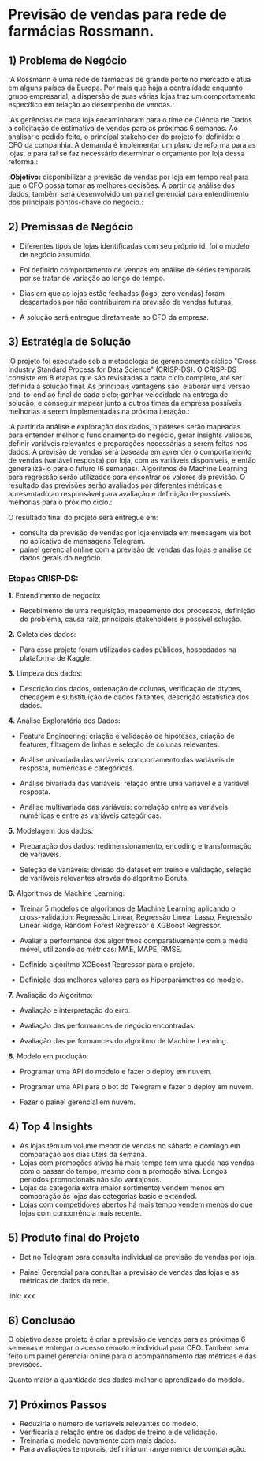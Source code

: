 # Previsão de vendas para rede de farmácias Rossmann.
## 1) Problema de Negócio
:A Rossmann é uma rede de farmácias de grande porte no mercado e atua em alguns países da Europa. Por mais que haja a centralidade enquanto grupo empresarial, a dispersão de suas várias lojas traz um comportamento específico em relação ao desempenho de vendas.: 
   
:As gerências de cada loja encaminharam para o time de Ciência de Dados a solicitação de estimativa de vendas para as próximas 6 semanas. Ao analisar o pedido feito, o principal stakeholder do projeto foi definido: o CFO da companhia. A demanda é implementar um plano de reforma para as lojas, e para tal se faz necessário determinar o orçamento por loja dessa reforma.:
  
:**Objetivo:** disponibilizar a previsão de vendas por loja em tempo real para que o CFO possa tomar as melhores decisões. A partir da análise dos dados, também será desenvolvido um painel gerencial para entendimento dos principais pontos-chave do negócio.:

## 2) Premissas de Negócio
* Diferentes tipos de lojas identificadas com seu próprio id. foi o modelo de negócio assumido.

* Foi definido comportamento de vendas em análise de séries temporais por se tratar de variação ao longo do tempo.

* Dias em que as lojas estão fechadas (logo, zero vendas) foram descartados por não contribuirem na previsão de vendas futuras.

* A solução será entregue diretamente ao CFO da empresa.

## 3) Estratégia de Solução
:O projeto foi executado sob a metodologia de gerenciamento cíclico "Cross Industry Standard Process for Data Science" (CRISP-DS). O CRISP-DS consiste em 8 etapas que são revisitadas a cada ciclo completo, até ser definida a solução final. As principais vantagens são: elaborar uma versão end-to-end ao final de cada ciclo; ganhar velocidade na entrega de solução; e conseguir mapear junto a outros times da empresa possíveis melhorias a serem implementadas na próxima iteração.:

:A partir da análise e exploração dos dados, hipóteses serão mapeadas para entender melhor o funcionamento do negócio, gerar insights valiosos, definir variáveis relevantes e preparações necessárias a serem feitas nos dados. A previsão de vendas será baseada em aprender o comportamento de vendas (variável resposta) por loja, com as variáveis disponíveis, e então generalizá-lo para o futuro (6 semanas). Algoritmos de Machine Learning para regressão serão utilizados para encontrar os valores de previsão. O resultado das previsões serão avaliados por diferentes métricas e apresentado ao responsável para avaliação e definição de possíveis melhorias para o próximo ciclo.:

O resultado final do projeto será entregue em:
* consulta da previsão de vendas por loja enviada em mensagem via bot no aplicativo de mensagens Telegram.
* painel gerencial online com a previsão de vendas das lojas e análise de dados gerais do negócio.

### Etapas CRISP-DS:
**1.** Entendimento de negócio:

* Recebimento de uma requisição, mapeamento dos processos, definição do problema, causa raiz, principais stakeholders e possível solução.

**2.** Coleta dos dados:

* Para esse projeto foram utilizados dados públicos, hospedados na plataforma de Kaggle.

**3.** Limpeza dos dados:

* Descrição dos dados, ordenação de colunas, verificação de dtypes, checagem e substituição de dados faltantes, descrição estatística dos dados.

**4.** Análise Exploratória dos Dados:

* Feature Engineering: criação e validação de hipóteses, criação de features, filtragem de linhas e seleção de colunas relevantes.

* Análise univariada das variáveis: comportamento das variáveis de resposta, numéricas e categóricas. 

* Análise bivariada das variáveis: relação entre uma variável e a variável resposta.

* Análise multivariada das variáveis: correlação entre as variáveis numéricas e entre as variáveis categóricas. 

**5.** Modelagem dos dados:

* Preparação dos dados: redimensionamento, encoding e transformação de variáveis.

* Seleção de variáveis: divisão do dataset em treino e validação, seleção de variáveis relevantes através do algoritmo Boruta.

**6.** Algoritmos de Machine Learning:

* Treinar 5 modelos de algoritmos de Machine Learning aplicando o cross-validation: Regressão Linear, Regressão Linear Lasso, Regressão Linear Ridge, Random Forest Regressor e XGBoost Regressor.

* Avaliar a performance dos algoritmos comparativamente com a média móvel, utilizando as métricas: MAE, MAPE, RMSE.

* Definido algoritmo XGBoost Regressor para o projeto.

* Definição dos melhores valores para os hiperparâmetros do modelo.

**7.** Avaliação do Algoritmo:

* Avaliação e interpretação do erro.

* Avaliação das performances de negócio encontradas.

* Avaliação das performances do algoritmo de Machine Learning.

**8.** Modelo em produção:

* Programar uma API do modelo e fazer o deploy em nuvem.

* Programar uma API para o bot do Telegram e fazer o deploy em nuvem.

* Fazer o painel gerencial em nuvem.

## 4) Top 4 Insights
- As lojas têm um volume menor de vendas no sábado e domingo em comparação aos dias úteis da semana.
- Lojas com promoções ativas há mais tempo tem uma queda nas vendas com o passar do tempo, mesmo com a promoção ativa. Longos períodos promocionais não são vantajosos.
- Lojas da categoria extra (maior sortimento) vendem menos em comparação às lojas das categorias basic e extended.
- Lojas com competidores abertos há mais tempo vendem menos do que lojas com concorrência mais recente.

## 5) Produto final do Projeto
- Bot no Telegram para consulta individual da previsão de vendas por loja.

- Painel Gerencial para consultar a previsão de vendas das lojas e as métricas de dados da rede.

link: xxx

## 6) Conclusão
O objetivo desse projeto é criar a previsão de vendas para as próximas 6 semenas e entregar o acesso remoto e individual para CFO. Também será feito um painel gerencial online para o acompanhamento das métricas e das previsões.

Quanto maior a quantidade dos dados melhor o aprendizado do modelo.

## 7) Próximos Passos
- Reduziria o número de variáveis relevantes do modelo.
- Verificaria a relação entre os dados de treino e de validação.
- Treinaria o modelo novamente com mais dados.
- Para avaliações temporais, definiria um range menor de comparação.
